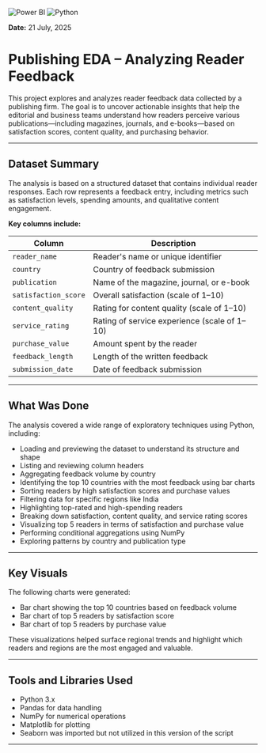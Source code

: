 ![Power BI](https://img.shields.io/badge/Tool-Power%20BI-yellow) ![Python](https://img.shields.io/badge/Language-Python-blue)

**Date:** 21 July, 2025  
# Publishing EDA – Analyzing Reader Feedback

This project explores and analyzes reader feedback data collected by a publishing firm. The goal is to uncover actionable insights that help the editorial and business teams understand how readers perceive various publications—including magazines, journals, and e-books—based on satisfaction scores, content quality, and purchasing behavior.

---

## Dataset Summary

The analysis is based on a structured dataset that contains individual reader responses. Each row represents a feedback entry, including metrics such as satisfaction levels, spending amounts, and qualitative content engagement.

**Key columns include:**

| Column | Description |
|--------|-------------|
| `reader_name` | Reader's name or unique identifier |
| `country` | Country of feedback submission |
| `publication` | Name of the magazine, journal, or e-book |
| `satisfaction_score` | Overall satisfaction (scale of 1–10) |
| `content_quality` | Rating for content quality (scale of 1–10) |
| `service_rating` | Rating of service experience (scale of 1–10) |
| `purchase_value` | Amount spent by the reader |
| `feedback_length` | Length of the written feedback |
| `submission_date` | Date of feedback submission |

---

## What Was Done

The analysis covered a wide range of exploratory techniques using Python, including:

- Loading and previewing the dataset to understand its structure and shape
- Listing and reviewing column headers
- Aggregating feedback volume by country
- Identifying the top 10 countries with the most feedback using bar charts
- Sorting readers by high satisfaction scores and purchase values
- Filtering data for specific regions like India
- Highlighting top-rated and high-spending readers
- Breaking down satisfaction, content quality, and service rating scores
- Visualizing top 5 readers in terms of satisfaction and purchase value
- Performing conditional aggregations using NumPy
- Exploring patterns by country and publication type

---

## Key Visuals

The following charts were generated:

- Bar chart showing the top 10 countries based on feedback volume
- Bar chart of top 5 readers by satisfaction score
- Bar chart of top 5 readers by purchase value

These visualizations helped surface regional trends and highlight which readers and regions are the most engaged and valuable.

---

## Tools and Libraries Used

- Python 3.x
- Pandas for data handling
- NumPy for numerical operations
- Matplotlib for plotting
- Seaborn was imported but not utilized in this version of the script

---
